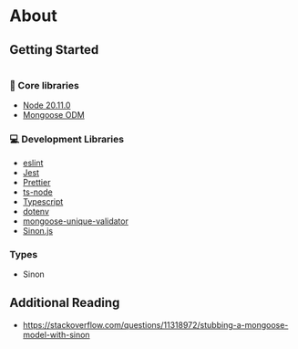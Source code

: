 # About

## Getting Started

```

```

### 🔧 Core libraries

- [Node 20.11.0](https://nodejs.org/en)
- [Mongoose ODM](https://mongoosejs.com)

### 💻 Development Libraries

- [eslint](https://eslint.org/)
- [Jest](https://jestjs.io)
- [Prettier](https://prettier.io/)
- [ts-node](https://www.npmjs.com/package/ts-node)
- [Typescript](https://www.typescriptlang.org/)
- [dotenv](https://www.npmjs.com/package/dotenv)
- [mongoose-unique-validator](https://www.npmjs.com/package/mongoose-unique-validator)
- [Sinon.js](https://www.npmjs.com/package/sinon)

### Types

- Sinon

## Additional Reading

- https://stackoverflow.com/questions/11318972/stubbing-a-mongoose-model-with-sinon
